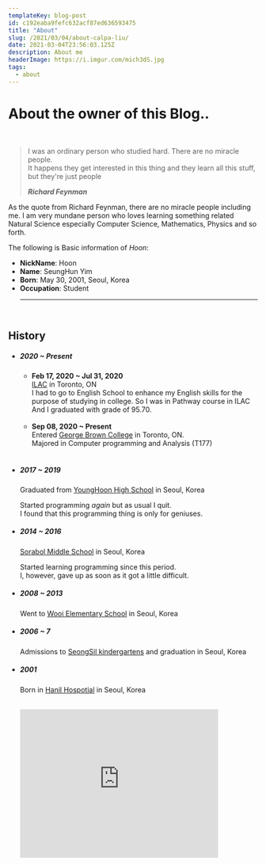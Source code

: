 ```yaml
---
templateKey: blog-post
id: c192eaba9fefc632acf87ed636593475
title: "About"
slug: /2021/03/04/about-calpa-liu/
date: 2021-03-04T23:56:03.125Z
description: About me
headerImage: https://i.imgur.com/mich3dS.jpg
tags:
  - about
---
```


# **About the owner of this Blog..**

<br />

> I was an ordinary person who studied hard. There are no miracle people. <br />
> It happens they get interested in this thing and they learn all this stuff, but they're just people
>
> **_Richard Feynman_**

As the quote from Richard Feynman, there are no miracle people including me.
I am very mundane person who loves learning something related Natural Science especially Computer Science, Mathematics, Physics and so forth.

The following is Basic information of _Hoon_:

- **NickName**: Hoon
- **Name**: SeungHun Yim
- **Born**: May 30, 2001, Seoul, Korea
- **Occupation**: Student
  <hr>
  <br />

## History

- ##### **_2020 ~ Present_** 
  -  **Feb 17, 2020 ~ Jul 31, 2020**<br />
      [ILAC](https://www.ilac.com/) in Toronto, ON <br />
      I had to go to English School to enhance my English skills for the purpose of studying in college. So I was in Pathway course in ILAC And I graduated with grade of 95.70.
      <br /><br />
  - **Sep 08, 2020 ~ Present** <br />
      Entered [George Brown College](https://www.georgebrown.ca/) in Toronto, ON. <br />
      Majored in Computer programming and Analysis (T177)
      <br /><br />

- ##### **_2017 ~ 2019_** 
  Graduated from [YoungHoon High School](http://younghoon.sen.hs.kr/index.do) in Seoul, Korea

  Started programming _again_ but as usual I quit. <br />
  I found that this programming thing is only for geniuses.

- ##### **_2014 ~ 2016_**
  [Sorabol Middle School](http://sorabol.sen.ms.kr/index.do) in Seoul, Korea
  
  Started learning programming since this period. <br />
  I, however, gave up as soon as it got a little difficult.
  

- ##### **_2008 ~ 2013_**

  Went to [Wooi Elementary School](http://wooi.sen.es.kr/index.do) in Seoul, Korea

- ##### **_2006 ~ 7_**

  Admissions to [SeongSil kindergartens](https://seongsil.kidsnote.ac/home/main) and graduation in Seoul, Korea

- ##### **_2001_**

  Born in [Hanil Hospotial](https://www.hanilmed.net/portal/index.do) in Seoul, Korea

  <br />

  <iframe src="https://www.google.com/maps/embed?pb=!1m18!1m12!1m3!1d3159.163118780048!2d127.0285506568513!3d37.64536895467896!2m3!1f0!2f0!3f0!3m2!1i1024!2i768!4f13.1!3m3!1m2!1s0x357cbc1cb7f7d38d%3A0x9254ee0602d61d14!2sHanil%20General%20Hospital!5e0!3m2!1sen!2sus!4v1614924965579!5m2!1sen!2sus" width="400" height="300" style="border:0;" allowfullscreen="" loading="lazy"></iframe>
